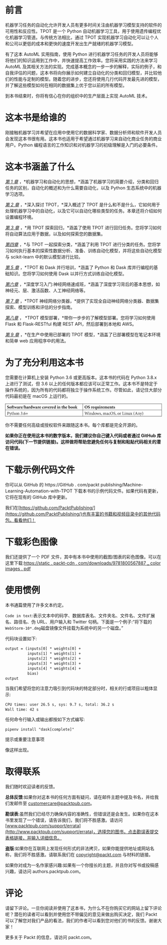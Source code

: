 # 前言

机器学习任务的自动化允许开发人员有更多时间关注由机器学习模型支持的软件的可用性和反应性。TPOT 是一个 Python 自动机器学习工具，用于使用遗传编程优化机器学习管道。与传统方法相比，通过 TPOT 实现机器学习自动化可以让个人和公司以更低的成本和更快的速度开发出生产就绪的机器学习模型。

有了这本 AutoML 实用指南，使用 Python 进行机器学习任务的开发人员将能够将他们的知识运用到工作中，并快速提高工作效率。您将采用实践的方法来学习 AutoML 及其相关方法的实现。完成基本概念的一步一步的解释，实际的例子，和自我评估的问题，这本书将向你展示如何建立自动化的分类和回归模型，并比较他们的性能与定制的模型。随着您的进步，您还将使用几行代码开发最先进的模型，并了解这些模型如何在相同的数据集上优于您以前的所有模型。

到本书结束时，你将有信心在你的组织中的生产层面上实现 AutoML 技术。

# 这本书是给谁的

刚接触机器学习并希望在应用中使用它的数据科学家、数据分析师和软件开发人员会发现这本书很有用。这本书也适用于希望通过机器学习来自动化商业任务的商业用户。Python 编程语言的工作知识和对机器学习的初级理解是入门的必要条件。

# 这本书涵盖了什么

[*第 1 章*](B16954_01_Final_SK_ePub.xhtml#_idTextAnchor014) ，*机器学习和自动化的思想，*涵盖了机器学习的简要介绍，分类和回归任务的区别，自动化的概述和为什么需要自动化，以及 Python 生态系统中的机器学习选项。

[*第 2 章*](B16954_02_Final_SK_ePub.xhtml#_idTextAnchor036) ，*深入探讨 TPOT，*深入概述了 TPOT 是什么和不是什么，它如何用于处理机器学习中的自动化，以及它可以自动化哪些类型的任务。本章还将介绍如何设置编程环境。

[*第 3 章*](B16954_03_Final_SK_ePub.xhtml#_idTextAnchor051) ，*用 TPOT 探索回归，*涵盖了使用 TPOT 进行回归任务。您将学习如何将自动算法应用于数据，以及如何探索您的数据集。

[*第四章*](B16954_04_Final_SK_ePub.xhtml#_idTextAnchor058) ，*与 TPOT 一起探索分类，*涵盖了利用 TPOT 进行分类的任务。您将学习如何执行基本的探索性数据分析、准备、训练自动化模型，并将这些自动化模型与 scikit-learn 中的默认模型进行比较。

[*第 5 章*](B16954_05_Final_SK_ePub.xhtml#_idTextAnchor065) ，*TPOT 和 Dask 并行培训，*涵盖了 Python 和 Dask 库并行编程的基础知识。您将学习如何使用 Dask 以并行方式训练自动化模型。

[*第六章*](B16954_06_Final_SK_ePub.xhtml#_idTextAnchor073) ，*深度学习入门:神经网络速成班，*涵盖了深度学习背后的基本思想，如神经元、层、激活函数、人工神经网络等。

[*第 7 章*](B16954_07_Final_SK_ePub.xhtml#_idTextAnchor086) ，*TPOT 神经网络分类器，*提供了实现全自动神经网络分类器、数据集探索、模型训练和评估的分步指南。

[*第八章*](B16954_08_Final_SK_ePub.xhtml#_idTextAnchor093) ， *TPOT 模型部署，*带你一步步的了解模型部署。您将学习如何使用 Flask 和 Flask-RESTful 构建 REST API，然后部署到本地和 AWS。

[*第 9 章*](B16954_09_Final_SK_ePub.xhtml#_idTextAnchor102) ，*在生产中使用已部署的 TPOT 模型，*涵盖了已部署模型在笔记本环境和简单 web 应用程序中的用法。

# 为了充分利用这本书

您需要在计算机上安装 Python 3.6 或更高版本。这本书的代码在 Python 3.8.x 上进行了测试，但 3.6 以上的任何版本都应该可以正常工作。这本书不是特定于操作系统的，因为所有的代码都将独立于操作系统工作。尽管如此，请记住大部分代码最初是在 macOS 上运行的。

![](img/preface_table.jpg)

你不需要任何高级或授权软件来跟随这本书。每个库都是完全开源的。

**如果你正在使用这本书的数字版本，我们建议你自己键入代码或者通过 GitHub 库访问代码(下一节提供链接)。这样做将帮助您避免任何与复制和粘贴代码相关的潜在错误。**

# 下载示例代码文件

你可以从 GitHub 的 https://GitHub . com/packt publishing/Machine-Learning-Automation-with-TPOT 下载本书的示例代码文件。如果代码有更新，它将在现有的 GitHub 库中更新。

我们在[https://github.com/PacktPublishing/](https://github.com/PacktPublishing/)也有丰富的书籍和视频目录中的其他代码包。看看他们！

# 下载彩色图像

我们还提供了一个 PDF 文件，其中有本书中使用的截图/图表的彩色图像。可以在这里下载:[https://static . packt-cdn . com/downloads/9781800567887 _ color images . pdf](_ColorImages.pdf)

# 使用惯例

本书通篇使用了许多文本约定。

`Code in text`:表示文本中的码字、数据库表名、文件夹名、文件名、文件扩展名、路径名、伪 URL、用户输入和 Twitter 句柄。下面是一个例子:“将下载的`WebStorm-10*.dmg`磁盘镜像文件挂载为系统中的另一个磁盘。”

代码块设置如下:

```
output = (inputs[0] * weights[0] + 
          inputs[1] * weights[1] + 
          inputs[2] * weights[2] +
          inputs[3] * weights[3] +
          inputs[4] * weights[4] + 
          bias)
output
```

当我们希望将您的注意力吸引到代码块的特定部分时，相关的行或项目以粗体显示:

```
CPU times: user 26.5 s, sys: 9.7 s, total: 36.2 s
Wall time: 42 s
```

任何命令行输入或输出都按如下方式编写:

```
pipenv install "dask[complete]"
```

提示或重要注意事项

像这样出现。

# 取得联系

我们随时欢迎读者的反馈。

**总体反馈**:如果你对这本书的任何方面有疑问，请在邮件主题中提及书名，并给我们发邮件至 customercare@packtpub.com。

**勘误表**:虽然我们已经尽力确保内容的准确性，但错误还是会发生。如果你在这本书里发现了一个错误，请告诉我们，我们将不胜感激。请访问[www.packtpub.com/support/errata](http://www.packtpub.com/support/errata)，选择您的图书，点击勘误表提交表格链接，并输入详细信息。

**盗版**:如果你在互联网上发现任何形式的非法拷贝，如果你能提供地址或网站名称，我们将不胜感激。请联系我们在 copyright@packt.com 与材料的链接。

如果你对成为一名作家感兴趣:如果有一个你擅长的主题，并且你对写书或投稿感兴趣，请访问 authors.packtpub.com。

# 评论

请留下评论。一旦你阅读并使用了这本书，为什么不在你购买它的网站上留下评论呢？潜在的读者可以看到并使用您不带偏见的意见来做出购买决定，我们 Packt 可以了解您对我们产品的看法，我们的作者可以看到您对他们的书的反馈。谢谢大家！

更多关于 Packt 的信息，请访问 packt.com。